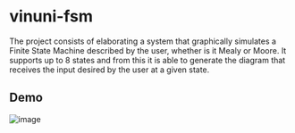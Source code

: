 # vinuni-fsm
The project consists of elaborating a system that graphically simulates a Finite State Machine described by the user, whether is it Mealy or Moore. It supports up to 8 states and from this it is able to generate the diagram that receives the input desired by the user at a given state.

## Demo
![image](https://user-images.githubusercontent.com/84661482/164026545-148fa717-4722-45af-a72b-123bcda3ec0c.png)
